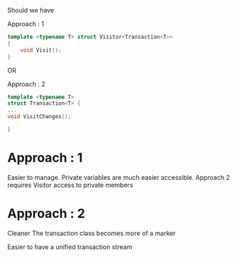 Should we have

Approach : 1

```cpp
template <typename T> struct Visitor<Transaction<T>>
{
    void Visit();
}
```

OR

Approach : 2

```cpp
template <typename T>
struct Transaction<T> {
...
void VisitChanges();

}

```

# Approach : 1

Easier to manage.
    Private variables are much easier accessible. Approach 2 requires Visitor access to private members

# Approach : 2

Cleaner
    The transaction class becomes more of a marker

Easier to have a unified transaction stream

